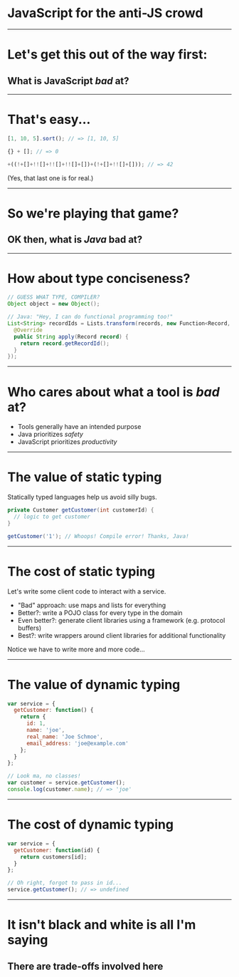 JavaScript for the anti-JS crowd
================================

***

# Let's get this out of the way first:
## What is JavaScript *bad* at?

***

# That's easy...

```javascript
[1, 10, 5].sort(); // => [1, 10, 5]

{} + []; // => 0

+((!+[]+!![]+!![]+!![]+[])+(!+[]+!![]+[])); // => 42
```

(Yes, that last one is for real.)

***

# So we're playing that game?
## OK then, what is *Java* bad at?

***

# How about type conciseness?

```java
// GUESS WHAT TYPE, COMPILER?
Object object = new Object();

// Java: "Hey, I can do functional programming too!"
List<String> recordIds = Lists.transform(records, new Function<Record, String> {
  @Override
  public String apply(Record record) {
    return record.getRecordId();
  }
});
```

***

# Who cares about what a tool is *bad* at?

- Tools generally have an intended purpose
- Java prioritizes *safety*
- JavaScript prioritizes *productivity*

***

# The value of static typing

Statically typed languages help us avoid silly bugs.

```java
private Customer getCustomer(int customerId) {
  // logic to get customer
}

getCustomer('1'); // Whoops! Compile error! Thanks, Java!
```

***

# The cost of static typing

Let's write some client code to interact with a service.

- "Bad" approach: use maps and lists for everything
- Better?: write a POJO class for every type in the domain
- Even better?: generate client libraries using a framework (e.g. protocol buffers)
- Best?: write wrappers around client libraries for additional functionality

Notice we have to write more and more code...

***

# The value of dynamic typing

```javascript
var service = {
  getCustomer: function() {
    return {
      id: 1,
      name: 'joe',
      real_name: 'Joe Schmoe',
      email_address: 'joe@example.com'
    };
  }
};

// Look ma, no classes!
var customer = service.getCustomer();
console.log(customer.name); // => 'joe'
```

***

# The cost of dynamic typing

```javascript
var service = {
  getCustomer: function(id) {
    return customers[id];
  }
};

// Oh right, forgot to pass in id...
service.getCustomer(); // => undefined
```

***

# It isn't black and white is all I'm saying
## There are trade-offs involved here
